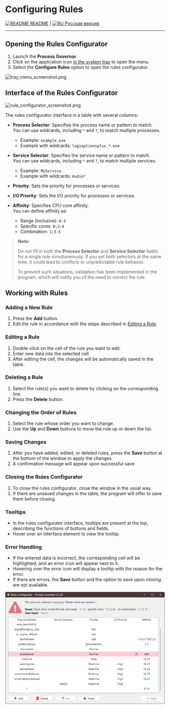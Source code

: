 # Configuring Rules

[![README](icons/readme.png) README](README.md) | [![RU](icons/ru.png) Русская версия](ui_rule_configurator.ru.md)

---

## Opening the Rules Configurator

1. Launch the **Process Governor**.
2. Click on the application icon <u>in the system tray</u> to open the menu.
3. Select the **Configure Rules** option to open the rules configurator.

![tray_menu_screenshot.png](images/tray_menu_screenshot.png)

## Interface of the Rules Configurator

![rule_configurator_screenshot.png](images/rule_configurator_screenshot.png)

The rules configurator interface is a table with several columns:

- **Process Selector**: Specifies the process name or pattern to match.  
  You can use wildcards, including `*` and `?`, to match multiple processes.
    - Example: `example.exe`
    - Example with wildcards: `logioptionsplus_*.exe`


- **Service Selector**: Specifies the service name or pattern to match.  
  You can use wildcards, including `*` and `?`, to match multiple services.
    - Example: `MyService`
    - Example with wildcards: `Audio*`


- **Priority**: Sets the priority for processes or services.
- **I/O Priority**: Sets the I/O priority for processes or services.
- **Affinity**: Specifies CPU core affinity.  
  You can define affinity as:
    - Range (inclusive): `0-3`
    - Specific cores: `0;2;4`
    - Combination: `1;3-5`

> **Note:**
>
> Do not fill in both the **Process Selector** and **Service Selector** fields for a single rule simultaneously.
> If you set both selectors at the same time, it could lead to conflicts or unpredictable rule behavior.
>
> To prevent such situations, validation has been implemented in the program, which will notify you of the need to
> correct the rule.

## Working with Rules

### Adding a New Rule

1. Press the **Add** button.
2. Edit the rule in accordance with the steps described in [Editing a Rule](#editing-a-rule).

### Editing a Rule

1. Double-click on the cell of the rule you want to edit.
2. Enter new data into the selected cell.
3. After editing the cell, the changes will be automatically saved in the table.

### Deleting a Rule

1. Select the rule(s) you want to delete by clicking on the corresponding line.
2. Press the **Delete** button.

### Changing the Order of Rules

1. Select the rule whose order you want to change.
2. Use the **Up** and **Down** buttons to move the rule up or down the list.

### Saving Changes

1. After you have added, edited, or deleted rules, press the **Save** button at the bottom of the window to apply the
   changes.
2. A confirmation message will appear upon successful save.

### Closing the Rules Configurator

1. To close the rules configurator, close the window in the usual way.
2. If there are unsaved changes in the table, the program will offer to save them before closing.

### Tooltips

- In the rules configurator interface, tooltips are present at the top, describing the functions of buttons and fields.
- Hover over an interface element to view the tooltip.

### Error Handling

- If the entered data is incorrect, the corresponding cell will be highlighted, and an error icon will appear next to
  it.
- Hovering over the error icon will display a tooltip with the reason for the error.
- If there are errors, the **Save** button and the option to save upon closing are not available.

![rule_configurator_with_error_screenshot.png](images/rule_configurator_with_error_screenshot.png)